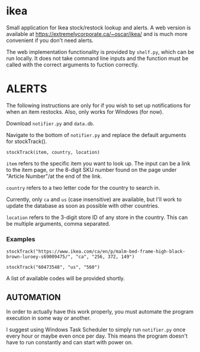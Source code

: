 # ikea
Small application for Ikea stock/restock lookup and alerts. A web version is available at https://extremelycorporate.ca/~oscar/ikea/ and is much more convenient if you don't need alerts.

The web implementation functionality is provided by ```shelf.py```, which can be run locally. It does not take command line inputs and the function must be called with the correct arguments to fuction correctly.

# ALERTS
The following instructions are only for if you wish to set up notifications for when an item restocks. Also, only works for Windows (for now).

Download ```notifier.py``` and ```data.db```.

Navigate to the bottom of ```notifier.py``` and replace the default arguments for stockTrack().

```stockTrack(item, country, location)```

```item``` refers to the specific item you want to look up. The input can be a link to the item page, or the 8-digit SKU number found on the page under "Article Number"/at the end of the link.
  
```country``` refers to a two letter code for the country to search in. 
  
Currently, only ```ca``` and ```us``` (case insensitive) are available, but I'll work to update the database as soon as possible with other countries.
  
```location``` refers to the 3-digit store ID of any store in the country. This can be multiple arguments, comma separated.

### Examples 

```stockTrack("https://www.ikea.com/ca/en/p/malm-bed-frame-high-black-brown-luroey-s69009475/", "ca", "256, 372, 149")```

```stockTrack("60473548", "us", "560")```

A list of available codes will be provided shortly.

## AUTOMATION
  
In order to actually have this work properly, you must automate the program execution in some way or another.
  
I suggest using Windows Task Scheduler to simply run ```notifier.py``` once every hour or maybe even once per day. This means the program doesn't have to run constantly and can start with power on.
